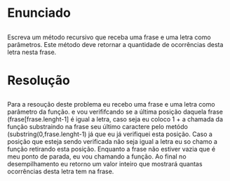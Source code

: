 # Enunciado <h2>

Escreva um método recursivo que receba uma frase e uma letra como parâmetros. Este método deve retornar a quantidade de ocorrências desta letra nesta frase.
  
# Resolução <h2>
  
Para a resoução deste problema eu recebo uma frase e uma letra como parâmetro da função. e vou verififcando se a última posição daquela frase (frase[frase.lenght-1] é igual a letra, caso seja eu coloco 1 + a chamada da função substraindo na frase seu último caractere pelo metódo (substring(0,frase.lenght-1) já que eu já verifiquei esta posição. Caso a posição que esteja sendo verificada não seja igual a letra eu so chamo a função retirando esta posição. Enquanto a frase não estiver vazia que é meu ponto de parada, eu vou chamando a função. Ao final no desempilhamento eu retorno um valor inteiro que mostrará quantas ocorrências desta letra tem na frase.
